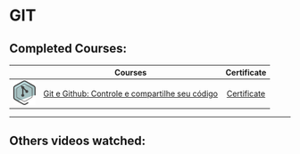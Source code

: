 # GIT

## Completed Courses:

|   | Courses | Certificate |
|:---:|:---:|:---:|
| ![Git](../../img/git-alura.png) | [Git e Github: Controle e compartilhe seu código](https://cursos.alura.com.br/course/git-github-controle-de-versao) | [Certificate](https://cursos.alura.com.br/certificate/b124f9f3-4e68-4ec8-a1f9-218159f6ff9a) |

***

## Others videos watched:

